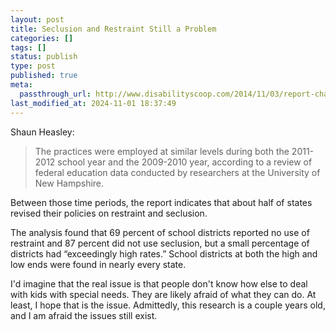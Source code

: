 ```yaml
---
layout: post
title: Seclusion and Restraint Still a Problem
categories: []
tags: []
status: publish
type: post
published: true
meta:
  passthrough_url: http://www.disabilityscoop.com/2014/11/03/report-changes-restraint/19809/
last_modified_at: 2024-11-01 18:37:49
---
```


Shaun Heasley:


>The practices were employed at similar levels during both the 2011-2012 school year and the 2009-2010 year, according to a review of federal education data conducted by researchers at the University of New Hampshire.
  
  
Between those time periods, the report indicates that about half of states revised their policies on restraint and seclusion.
  
  
The analysis found that 69 percent of school districts reported no use of restraint and 87 percent did not use seclusion, but a small percentage of districts had “exceedingly high rates.” School districts at both the high and low ends were found in nearly every state.



I'd imagine that the real issue is that people don't know how else to deal with kids with special needs. They are likely afraid of what they can do. At least, I hope that is the issue. Admittedly, this research is a couple years old, and I am afraid the issues still exist.
